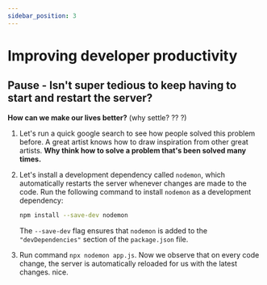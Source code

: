 ```yaml
---
sidebar_position: 3
---
```


# Improving developer productivity

## Pause - Isn't super tedious to keep having to start and restart the server?

**How can we make our lives better?** (why settle? ??  ?)

1. Let's run a quick google search to see how people solved this problem before. A great artist knows how to draw inspiration from other great artists. **Why think how to solve a problem that's been solved many times.**
2. Let's install a development dependency called `nodemon`, which automatically restarts the server whenever changes are made to the code. Run the following command to install `nodemon` as a development dependency:

   ```bash
   npm install --save-dev nodemon
   ```

   The `--save-dev` flag ensures that `nodemon` is added to the `"devDependencies"` section of the `package.json` file.
3. Run command `npx nodemon app.js`. Now we observe that on every code change, the server is automatically reloaded for us with the latest changes. nice.
